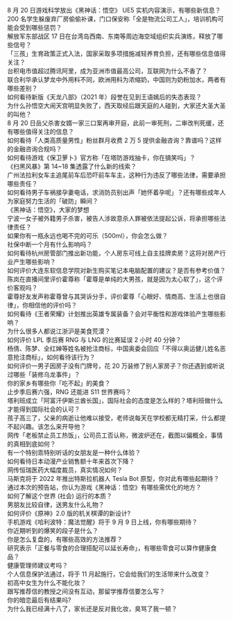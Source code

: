 8 月 20 日游戏科学放出《黑神话：悟空》 UE5 实机内容演示，有哪些新信息？  
200 名学生躲废弃厂房偷偷补课，门口保安称「全是物流公司工人」，培训机构可能会受到哪些惩罚？  
解放军东部战区 17 日在台湾岛西南、东南等周边海空域组织实兵演练，释放了哪些信号？  
「三孩」生育政策正式入法，国家采取多项措施减轻养育负担，还有哪些信息值得关注？  
台积电市值超过腾讯阿里，成为亚洲市值最高公司，互联网为什么不香了？  
联合利华承认梦龙中外用料不同，欧洲用料为浓缩奶，中国则为奶粉加水，两者有哪些差别？  
如何看待新版《天龙八部》（2021 年）段誉在见到王语嫣后的失态表现？  
为什么孙悟空大闹天宫明显失败了，西天取经后跟天庭的人碰到，大家还大圣大圣的叫他？  
8 月 20 日岳父杀害女婿一家三口案再审开庭，此前一审死刑，二审改判死缓，还有哪些值得关注的信息？  
如何看待「人类高质量男性」粉丝群月收费 2 万 5 提供金融咨询？靠谱吗？这样的金融咨询合规吗？  
如何看待游戏《保卫萝卜》官方称「在塔防游戏抽卡，你在搞笑吗」？  
《扫黑风暴》第 14~18 集透露了什么新的线索？  
广州法拉利女车主追尾前车后恐吓前车车主，这种行为违反了哪些法律，需要承担哪些责任？  
如何看待男子车祸接孕妻电话，求消防员别出声「她怀着孕呢」？还有哪些成年人为家庭努力生活的「破防」瞬间？  
《黑神话：悟空》，大家的梦想  
宁波一女子被外籍男子杀害，被告人涉故意杀人罪被依法提起公诉，将承担哪些法律责任？  
如果你有一瓶永远也喝不完的可乐（500ml），你会怎么做？  
社保中断一个月有什么影响吗？  
如何看待杭州房管部门推出新功能，个人房东可线上自主挂牌卖房？这将对房产行业产生哪些影响？  
如何评价大连东软信息学院对新生购买笔记本电脑配置的建议？是否有参考价值？  
陈岚在直播间里评价霍尊称「霍尊是单纯的大男孩，就是因为太心软了」，这个评价客观吗？  
霍尊好友发声称霍尊曾与其哭诉分手，评价霍尊「心眼好、情商高、生活上也很自律」，你相信他的评价吗？  
如何看待《王者荣耀》计划推出英雄专属装备？会对平衡性和游戏体验产生哪些影响？  
为什么很多人都说江浙沪是美食荒漠？  
如何评价 LPL 季后赛 RNG 与 LNG 的比赛延误 2 小时 40 分钟？  
杨倩、陈梦、全红婵等姓名被抢注商标，中国奥委会回应「不得以奥运健儿姓名恶意抢注商标」，如何看待该行为？  
如何评价一男子因房子没有门牌号，花 20 万装修了别人家房子？你还遇到或听说过哪些「装修乌龙事件」？  
你的家乡有哪些你「吃不起」的美食？  
止步季后赛六强，RNG 还能进 S11 世界赛吗？  
塔利班成立「阿富汗伊斯兰酋长国」，国际社会的态度是怎么样的？塔利班做什么才能得到国际社会的认可？  
孩子高三了，父亲的病逝让他难以接受，老师说每天在学校都无精打采，什么都提不起兴趣。该怎么来开导他？  
网传「老板禁止员工热饭」，公司员工否认称，微波炉还在，截图以偏概全，事情的真相到底如何？  
有一个特别乖特别听话的女朋友是一种什么体验？  
如何看待日本动漫产业销售额十年来首次下降？  
网传恒瑞医药大幅度裁员，真实情况如何？  
马斯克将于 2022 年推出特斯拉机器人 Tesla Bot 原型，你对此有哪些起期待？  
通过本次的预告站，你认为游戏《黑神话：悟空》有哪些需优化的地方？  
如何了解这个世界 (社会) 运行的本质？  
男朋友比较自律，送男友什么礼物？  
如何评价《原神》2.0 版的机关棋谭的新设计?  
手机游戏《哈利波特：魔法觉醒》将于 9 月 9 日上线，你有哪些期待？  
你近期听到的爆笑的段子是什么？  
你是怎么复盘的，有哪些高效的方法推荐？  
研究表示「正餐与零食的合理搭配可以延长寿命」，有哪些零食可以算作健康食品？  
健康管理师建议考吗？  
个人信息保护法通过，将于 11 月起施行，它会给我们的生活带来什么改变？  
初高中女生为什么不能化妆？  
跟写推荐信的教授之间没有互动，那留学推荐信要怎么写？  
你的暗恋最后有结果吗?  
为什么我已经满十八了，家长还是反对我化妆，臭骂了我一顿？  
